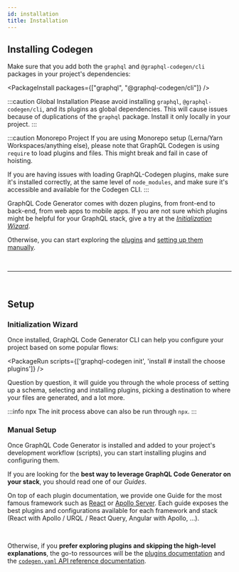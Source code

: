 ```yaml
---
id: installation
title: Installation
---
```


## Installing Codegen

Make sure that you add both the `graphql` and `@graphql-codegen/cli` packages in your project's dependencies:

<PackageInstall packages={["graphql", "@graphql-codegen/cli"]} />

:::caution Global Installation
Please avoid installing `graphql`, `@graphql-codegen/cli`, and its plugins as global dependencies. This will cause issues because of duplications of the `graphql` package. Install it only locally in your project.
:::

:::caution Monorepo Project
If you are using Monorepo setup (Lerna/Yarn Workspaces/anything else), please note that GraphQL Codegen is using `require` to load plugins and files. This might break and fail in case of hoisting.

If you are having issues with loading GraphQL-Codegen plugins, make sure it's installed correctly, at the same level of `node_modules`, and make sure it's accessible and available for the Codegen CLI.
:::


GraphQL Code Generator comes with dozen plugins, from front-end to back-end, from web apps to mobile apps.
If you are not sure which plugins might be helpful for your GraphQL stack, give a try at the [_Initialization Wizard_](#initialization-wizard).

Otherwise, you can start exploring the [plugins](/plugins) and [setting up them manually](#manual-setup).

<p>&nbsp;</p>

----

<p>&nbsp;</p>

## Setup

### Initialization Wizard

Once installed, GraphQL Code Generator CLI can help you configure your project based on some popular flows:


<PackageRun scripts={['graphql-codegen init', 'install # install the choose plugins']} />


Question by question, it will guide you through the whole process of setting up a schema, selecting and installing plugins, picking a destination to where your files are generated, and a lot more.

:::info npx
The init process above can also be run through `npx`.
:::


### Manual Setup

Once GraphQL Code Generator is installed and added to your project's development workflow (scripts), you can start installing plugins and configuring them.

If you are looking for the **best way to leverage GraphQL Code Generator on your stack**, you should read one of our _Guides_.

On top of each plugin documentation, we provide one Guide for the most famous framework such as [React](/docs/guides/react) or [Apollo Server](/docs/guides/graphql-server-apollo-yoga).
Each guide exposes the best plugins and configurations available for each framework and stack (React with Apollo / URQL / React Query, Angular with Apollo, ...).

<br />

Otherwise, if you **prefer exploring plugins and skipping the high-level explanations**, the go-to ressources will be the [plugins documentation](/plugins) and the [`codegen.yaml` API reference documentation](/docs/config-reference/codegen-config).
